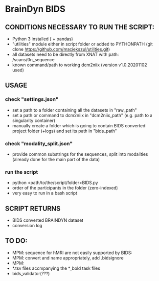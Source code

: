 # BrainDyn BIDS

## CONDITIONS NECESSARY TO RUN THE SCRIPT: 
* Python 3 installed ( + pandas)
* "utilities" module either in script folder or added to PYTHONPATH (git clone https://github.com/maciekszul/utilities.git)
* all datasets need to be directly from XNAT with path: <recording identifier>/scans/0n_sequence
* known command/path to working dcm2niix (version v1.0.20201102 used)

## USAGE
### check "settings.json"
* set a path to a folder containing all the datasets in "raw_path"
* set a path or command to dcm2niix in "dcm2niix_path" (e.g. path to a singularity container)
* manually create a folder which is going to contain BIDS converted project folder (+logs) and set its path in "bids_path"

### check "modality_split.json"
* provide common substrings for the sequences, split into modalities (already done for the main part of the data)

### run the script
* python <path/to/the/script/folder>BIDS.py <n>
* <n> order of the participants in the folder (zero-indexed)
* very easy to run in a bash script

## SCRIPT RETURNS
* BIDS converted BRAINDYN dataset
* conversion log

## TO DO:
* MPM: sequence for hMRI are not easily supported by BIDS: 
* MPM: convert and name appropriately, add .bidsignore
* MPM:  
* *.tsv files accmpanying the *_bold task files
* bids_validator(???)
